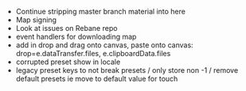 - Continue stripping master branch material into here
- Map signing
- Look at issues on Rebane repo
- event handlers for downloading map
- add in drop and drag onto canvas, paste onto canvas: drop=e.dataTransfer.files, e.clipboardData.files
- corrupted preset show in locale
- legacy preset keys to not break presets / only store non -1 / remove default presets ie move to default value for touch
